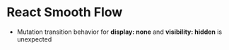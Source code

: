 # React Smooth Flow

- Mutation transition behavior for **display: none** and **visibility: hidden** is unexpected
